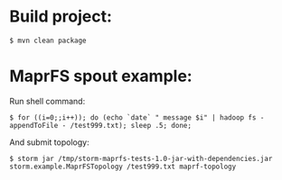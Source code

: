 Build project:
========================
```
$ mvn clean package
```
 
 MaprFS spout example:
 ==========================================
 
 Run shell command:
 ```
 $ for ((i=0;;i++)); do (echo `date` " message $i" | hadoop fs -appendToFile - /test999.txt); sleep .5; done;
 ```
 
And submit topology:
 ```
$ storm jar /tmp/storm-maprfs-tests-1.0-jar-with-dependencies.jar storm.example.MaprFSTopology /test999.txt maprf-topology
 ```